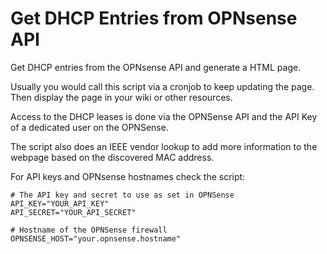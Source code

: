 # Get DHCP Entries from OPNsense API
Get DHCP entries from the OPNsense API and generate a HTML page.

Usually you would call this script via a cronjob to keep updating the page. Then display the page in your wiki or other resources.

Access to the DHCP leases is done via the OPNSense API and the API Key of a dedicated user on the OPNSense.

The script also does an IEEE vendor lookup to add more information to the webpage based on the discovered MAC address.

For API keys and OPNsense hostnames check the script:
```
# The API key and secret to use as set in OPNSense
API_KEY="YOUR_API_KEY"
API_SECRET="YOUR_API_SECRET"

# Hostname of the OPNSense firewall
OPNSENSE_HOST="your.opnsense.hostname"
```